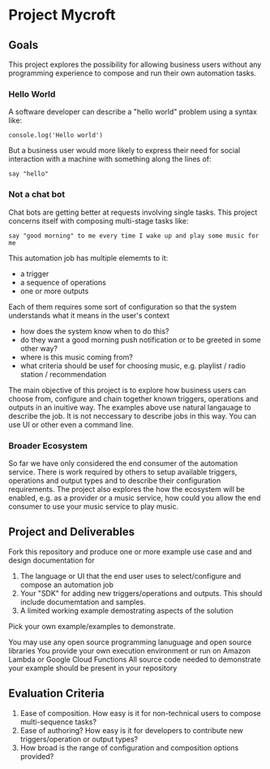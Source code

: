 # Project Mycroft

## Goals

This project explores the possibility for allowing business users without any programming experience to compose and run their own automation tasks. 

### Hello World

A software developer can describe a "hello world" problem using a syntax like: 

```
console.log('Hello world')
```
But a business user would more likely to express their need for social interaction with a machine with something along the lines of:

```
say "hello"
```

### Not a chat bot

Chat bots are getting better at requests involving single tasks. This project concerns itself with composing multi-stage tasks like:

```
say "good morning" to me every time I wake up and play some music for me
```

This automation job has multiple elememts to it:

- a trigger
- a sequence of operations
- one or more outputs

Each of them requires some sort of configuration so that the system understands what it means in the user's context

- how does the system know when to do this?
- do they want a good morning push notification or to be greeted in some other way?
- where is this music coming from?
- what criteria should be usef for choosing music, e.g. playlist / radio station / recommendation

The main objective of this project is to explore how business users can choose from, configure and chain together known triggers, operations and outputs in an inuitive way. The examples above use natural langauage to describe the job. It is not neccessary to describe jobs in this way. You can use UI or other even a command line.

### Broader Ecosystem

So far we have only considered the end consumer of the automation service. There is work required by others to setup available triggers, operations and output types and to describe their configuration requirements. The project also explores the how the ecosystem will be enabled, e.g. as a provider or a music service, how could you allow the end consumer to use your music service to play music.

## Project and Deliverables

Fork this repository and produce one or more example use case and and design documentation for
1) The language or UI that the end user uses to select/configure and compose an automation job
2) Your "SDK" for adding new triggers/operations and outputs. This should include documemtation and samples.
3) A limited working example demostrating aspects of the solution

Pick your own example/examples to demonstrate.

You may use any open source programming lanuguage and open source libraries
You provide your own execution environment or run on Amazon Lambda or Google Cloud Functions
All source code needed to demonstrate your example should be present in your repository


## Evaluation Criteria

1) Ease of composition. How easy is it for non-technical users to compose multi-sequence tasks?
2) Ease of authoring? How easy is it for developers to contribute new triggers/operation or output types?
3) How broad is the range of configuration and composition options provided?
 
